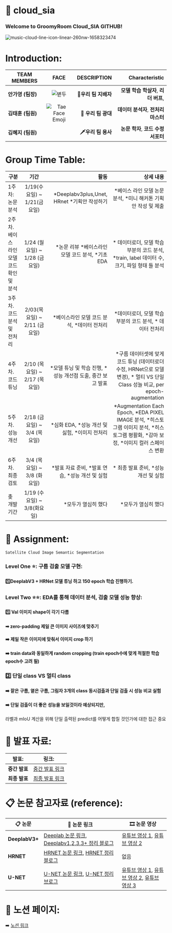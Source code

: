 # 🚀 cloud_sia
### Welcome to GroomyRoom Cloud_SIA GITHUB!
![music-cloud-line-icon-linear-260nw-1658323474](https://user-images.githubusercontent.com/79895378/156993388-a1e8ff82-a524-4d7c-9837-ae9b9648aac5.jpeg)

# Introduction:

| **TEAM MEMBERS**   | **FACE**          | **DESCRIPTION** |**Characteristic**|
| ------------- |:-------------:| -----:|-----:|
| **안가영** **(팀장)**      | ![볃두](https://user-images.githubusercontent.com/79895378/157161800-55397dfc-c70f-436b-8b8b-845ce5753962.png)| **👑우리 팀 지배자** |**모델 학습 학살자**, **리더 버프**,|
| **김태훈** **(팀원)**      | ![Tae Face Emoji](https://user-images.githubusercontent.com/79895378/157096500-7acce9e4-1c79-4185-9569-cd884baf3da8.png)     |   **🤡 우리 팀 광대** |**데이터 분석자**, **전처리 마스터**|
| **김혜지** **(팀원)**     |      |  **🗡️우리 팀 용사**  |**논문 학자**, **코드 수정 서포터**|



# Group Time Table:

| 구분           | 기간           |   활동   | 상세 내용| 
| ------------- |:-------------:| -------:|-------:|
| 1주차: 논문 분석  | 1/19(수요일) ~ 1/21(금요일) |*Deeplabv3plus,Unet, HRnet *기획안 작성하기| *베이스 라인 모델 논문 분석, *미니 해커톤 기획안 작성 및 제출 | 
| 2주차. 베이스 라인 모델 코드 확인 및 분석  | 1/24 (월요일)  ~  1/28 (금요일)  | *논문 리뷰 *베이스라인 모델 코드 분석, *기초 EDA |* 데이터로더, 모델 학습 부분의 코드 분석, *train, label 데이터 수, 크기, 파일 형태 들 분석  
|3주차. 코드 분석 및 전처리 | 2/03(목요일) ~ 2/11 (금요일) | *베이스라인 모델 코드 분석, *데이터 전처리      | *데이터로더, 모델 학습 부분의 코드 분석, * 데이터 전처리 |   
| 4주차. 코드 튜닝 | 2/10 (목요일) ~ 2/17 (목요일) |  *모델 튜닝 및 학습 진행, *성능 개선점 도출, 중간 보고 발표 | *구름 데이터셋에 맞게 코드 튜닝 (데이터로더 수정, HRNet으로 모델 변경), * 멀티 VS 단일 Class 성늘 비교, per epoch-augmentation |
| 5주차. 성능 개선| 2/18 (금요일) ~ 3/4 (목요일) | *심화 EDA, *성능 개선 및 싫험, *이미지 전처리|*Augmentation Each Epoch, *EDA PIXEL IMAGE 분석, *히스토그램 이미지 분석, *히스토그램 평활화, *감마 보정, *이미지 컬러 스페이스 변환 |   
|6주차. 최종 검토 | 3/4 (목요일) ~ 3/8 (화요일) | *발표 자료 준비, *발표 연습, *성능 개선 및 실험 |* 최종 발표 준비, *성능 개선 및 실험|   
|촞 개발기간 | 1/19 (수요일) ~ 3/8(화요일) | *모두가 열심히 했다    |*모두가 열심히 했다 |

# 📓 Assignment:

``` Satellite Cloud Image Semantic Segmentation ```

 ### **Level One ⭐:**  구름 검출 모델 구현:
 
 
#### 1️⃣DeeplabV3 + HRNet 모델 튜닝 하고 150 epoch 학습 진행하기. 


### **Level Two ⭐⭐:** EDA를 통해 데이터 분석, 검출 모델 성능 향상:
 

#### 1️⃣ Val 이미지 shape이 각기 다름 

#### ➡ zero-padding 제일 큰 이미지 사이즈에 맞추기

#### ➡️ 제일 작은 이미지에 맞춰서 이미지 crop 하기

#### ➡️ train data와 동일하게 random cropping (train epoch수에 맞게 적절한 학습 epoch수 고려 필)



### 2️⃣ 단일 class VS 멀티 class

#### ➡️ 잩은 구름, 옅은 구름, 그림자 3개의 class 동시검출과 단일 검출 시 성능 비교 실험

#### ➡️ 단일 검출이 더 좋은 성능을 보일것이라 예상되지만,
라벨과 mIoU 계산을 위해 단일 출력된 predict를 어떻게 합칠 것인가에 대한 접근 중요

# 💬 발표 자료:
| **발표:**   | **링크:** | 
| ------------- | ------------- |
| **중간 발표**  | [중간 발표 링크](https://github.com/grromyroom/Cloud_Sia_Overview/blob/main/%E1%84%87%E1%85%A1%E1%86%AF%E1%84%91%E1%85%AD%20%E1%84%8C%E1%85%A1%E1%84%85%E1%85%AD/%E1%84%8C%E1%85%AE%E1%86%BC%E1%84%80%E1%85%A1%E1%86%AB%E1%84%87%E1%85%A1%E1%86%AF%E1%84%91%E1%85%AD%20(%E1%84%8B%E1%85%A1%E1%86%AB%E1%84%80%E1%85%A1%E1%84%8B%E1%85%A7%E1%86%BC%2C%20%E1%84%80%E1%85%B5%E1%86%B7%E1%84%90%E1%85%A2%E1%84%92%E1%85%AE%E1%86%AB%2C%20%E1%84%80%E1%85%B5%E1%86%B7%E1%84%92%E1%85%A8%E1%84%8C%E1%85%B5).pdf) |
| **최종 발표**  | [최종 발표 링크](https://www.google.com) |

# 📋 논문 참고자료 (reference):
| **📋 논문**  | **📖 논문 링크** |**🎞️ 논문 영상** |
| ------------- | ------------- |------|
|**DeeplabV3+**| [Deeplab 논문 링크](https://arxiv.org/abs/1706.05587), [Deeplabv1,2,3,3+ 정리 블로그](https://kuklife.tistory.com/121) |[유튜브 영상 1](https://www.youtube.com/watch?v=i0lkmULXwe0&ab_channel=%EA%B3%A0%EB%A0%A4%EB%8C%80%ED%95%99%EA%B5%90%EC%82%B0%EC%97%85%EA%B2%BD%EC%98%81%EA%B3%B5%ED%95%99%EB%B6%80DSBA%EC%97%B0%EA%B5%AC%EC%8B%A4), [유튜브 영상 2](https://www.youtube.com/watch?v=TjHR9Z9iNLA) |
| **HRNET** | [HRNET 논문 링크](https://arxiv.org/abs/1908.07919), [HRNET 정리 블로그](https://paperswithcode.com/paper/190807919) |없음 |
| **U-NET** |[U-NET 논문 링크](https://arxiv.org/abs/1505.04597), [U-NET 정리 브로그](https://medium.com/@msmapark2/u-net-논문-리뷰-u-net-convolutional-networks-for-biomedical-image-segmentation-456d6901b28a) |[유튜브 영상 1](https://www.youtube.com/watch?v=O_7mR4H9WLk&ab_channel=%EA%B3%A0%EB%A0%A4%EB%8C%80%ED%95%99%EA%B5%90%EC%82%B0%EC%97%85%EA%B2%BD%EC%98%81%EA%B3%B5%ED%95%99%EB%B6%80DSBA%EC%97%B0%EA%B5%AC%EC%8B%A4), [유튜브 영상 2](https://www.youtube.com/watch?v=oLvmLJkmXuc&ab_channel=AladdinPersson), [유튜브 영상 3](https://www.youtube.com/watch?v=evPZI9B2LvQ&ab_channel=%EB%94%A5%EB%9F%AC%EB%8B%9D%EB%85%BC%EB%AC%B8%EC%9D%BD%EA%B8%B0%EB%AA%A8%EC%9E%84)|

# 📗 노션 페이지:
➡️ [노션 링크](https://www.notion.so/modulabs/GroomyRoom_-75ce8589a3a4499ea2913a1da83a45e6)
